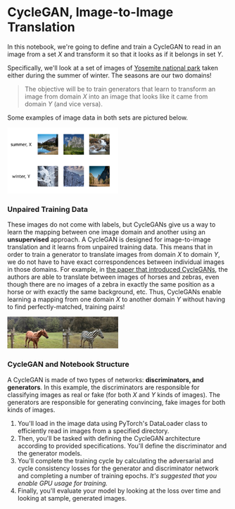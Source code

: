 # CycleGAN, Image-to-Image Translation

In this notebook, we're going to define and train a CycleGAN to read in an image from a set $X$ and transform it so that it looks as if it belongs in set $Y$. 

Specifically, we'll look at a set of images of [Yosemite national park](https://en.wikipedia.org/wiki/Yosemite_National_Park) taken either during the summer of winter. The seasons are our two domains!

>The objective will be to train generators that learn to transform an image from domain $X$ into an image that looks like it came from domain $Y$ (and vice versa). 

Some examples of image data in both sets are pictured below.

<img src='notebook_images/XY_season_images.png' width=50% />

### Unpaired Training Data

These images do not come with labels, but CycleGANs give us a way to learn the mapping between one image domain and another using an **unsupervised** approach. A CycleGAN is designed for image-to-image translation and it learns from unpaired training data. This means that in order to train a generator to translate images from domain $X$ to domain $Y$, we do not have to have exact correspondences between individual images in those domains. For example, in [the paper that introduced CycleGANs](https://arxiv.org/abs/1703.10593), the authors are able to translate between images of horses and zebras, even though there are no images of a zebra in exactly the same position as a horse or with exactly the same background, etc. Thus, CycleGANs enable learning a mapping from one domain $X$ to another domain $Y$ without having to find perfectly-matched, training pairs!

<img src='notebook_images/horse2zebra.jpg' width=50% />

### CycleGAN and Notebook Structure

A CycleGAN is made of two types of networks: **discriminators, and generators**. In this example, the discriminators are responsible for classifying images as real or fake (for both $X$ and $Y$ kinds of images). The generators are responsible for generating convincing, fake images for both kinds of images. 

1. You'll load in the image data using PyTorch's DataLoader class to efficiently read in images from a specified directory. 
2. Then, you'll be tasked with defining the CycleGAN architecture according to provided specifications. You'll define the discriminator and the generator models.
3. You'll complete the training cycle by calculating the adversarial and cycle consistency losses for the generator and discriminator network and completing a number of training epochs. *It's suggested that you enable GPU usage for training.*
4. Finally, you'll evaluate your model by looking at the loss over time and looking at sample, generated images.